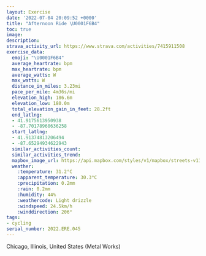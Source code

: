 ```yaml
---
layout: Exercise
date: '2022-07-04 20:09:52 +0000'
title: "Afternoon Ride \U0001F6B4"
toc: true
image:
description:
strava_activity_url: https://www.strava.com/activities/7415911508
exercise_data:
  emoji: "\U0001F6B4"
  average_heartrate: bpm
  max_heartrate: bpm
  average_watts: W
  max_watts: W
  distance_in_miles: 3.23mi
  pace_per_mile: 4m36s/mi
  elevation_high: 186.6m
  elevation_low: 180.0m
  total_elevation_gain_in_feet: 28.2ft
  end_latlng:
  - 41.9175613950938
  - -87.70178960636258
  start_latlng:
  - 41.91374813206494
  - -87.65294934622943
  similar_activities_count:
  similar_activities_trend:
  mapbox_image_url: https://api.mapbox.com/styles/v1/mapbox/streets-v11/static/path-5+787af2-1.0(%7Bgy~F%7Cu~uOE%3FAKELC%5EIBO%40%40LPl%40%3FLGHuAhBELk%40dAEP%5Df%40KVWXGNQTMZQXk%40n%40GLSVGP%5BLIHGHGT%5B%5EYd%40M%60%40%7D%40zAm%40x%40w%40~%40EJALKRGl%40Dv%40CLBZChDDrAAh%40H~%40DtAEfDDnD%3F%5EEp%40B%5CCl%40%40bANnAZnBTnBZlBHd%40JXBNCP%40RDN%40N%40E%3FDBC%40%5EDNDHFDDN%40%5C%5CpAEACIC%40H%7CAGlC%5EM%5BxAJhAMq%40A%5BBEDALDJGPAlA%40r%40CFAV%40TCVDTCHCLKRCDEAEU_%40%40iAD_%40FKHGJCH%40PPBRFxBFb%40%40%7CACb%40Br%40EfA%40dAAr%40ERDjADNB%5EARIXJdCB%7CACL%3FjABL%3Fl%40JrDC%60A%40%7C%40CN%3F%5CFn%40C%5EDx%40BPE%7C%40FbAUxAEv%40I%5EA%5ECv%40Jd%40G%5EEl%40A~%40B%5CAZDh%40GZ%40ZAL%40L%3Ff%40D%5CA%5EDt%40Jt%40JzBBPBb%40AdA%40RAPLbB%40t%40Bb%40%3FrC%40fBBd%40EbABrBEf%40%3FNBNAbADb%40EpADLBh%40H%5C%3FtAC%7C%40%40JEh%40%3FLDLCxAD%7C%40E%5EDzABLEL%3Fn%40%40jACJBLIdABL%40N%3FlFBN%40l%40%3F%5EBhAA%5CBNE~%40B%7C%40EZ%3FZAn%40Dz%40Hj%40EzAFrBAl%40Kt%40Av%40%40NEl%40BNAND~%40ALB%60%40Gl%40Fn%40APHxAEZDzAK%60%40%40p%40GN%3FZBJIC%3FTFrAAt%40AHOBKHa%40EI%40g%40AKDY%40MA%7D%40J%5BEY%3Fc%40FOCg%40D%5B%40KBW%40Y%3FMCm%40DUAm%40BSGSFWCWKA%40I%40SIE%3FE%40CP%3FAC%40BDD%40%3F%40EC),pin-s-s+e5b22e(-87.65295,41.91374),pin-s-f+89ae00(-87.70178999999989,41.91756000000002)/auto/800x800?access_token=pk.eyJ1Ijoiam9zaGJlY2ttYW4iLCJhIjoiY205eWR2aDd1MWZ6djJrbXc4a3M0bWZleiJ9.XiG9OWkNcZk2QzjJbxLB4A
  weather:
    :temperature: 31.2°C
    :apparent_temperature: 30.3°C
    :precipitation: 0.2mm
    :rain: 0.2mm
    :humidity: 44%
    :weathercode: Light drizzle
    :windspeed: 24.5km/h
    :winddirection: 206°
tags:
- cycling
serial_number: 2022.ERE.045
---
```

Chicago, Illinois, United States (Metal Works)
